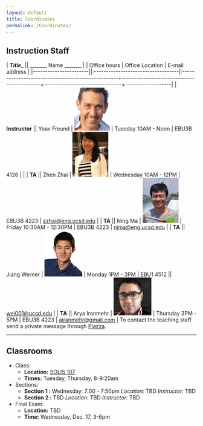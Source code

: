 ```yaml
---
layout: default
title: Coordinates
permalink: /Coordinates/
---
```


## Instruction Staff ##

| _______Title________                 || _______ Name _______                               |                                              	| Office hours                              | Office Location                | E-mail address    |
|-----------------------||:-----------------------------------|:---------------------------------------------------+--------------------------------------------+--------------------------------+-------------------|
| **Instructor**        || Yoav Freund		             	| ![](/images/2010yoav2.png)              		| Tuesday 10AM - Noon   		            | EBU3B 4126     				 |                   |
| **TA**  				|| Zhen Zhai     		    		| ![](/images/Janet.jpg)                 		| Wednesday 10AM - 12PM             		| EBU3B 4223          			 | zzhai@eng.ucsd.edu    |
| **TA**  				|| Ning Ma 			     			| ![](/images/Ning.jpg)                  		| Friday 10:30AM - 12:30PM         			| EBU3B 4223       				 | nima@eng.ucsd.edu |
| **TA**  				|| Jiang Werner 			 			| ![](/images/Werner.jpg)                		| Monday 1PM - 3PM        					| EBU1 4512        				 || wej001@ucsd.edu |
| **TA**  				|| Arya Iranmehr 					| ![](/images/Arya.jpg)                   		| Thursday 3PM - 5PM      					| EBU3B 4223          			 | airanmehr@gmail.com |
To contact the teaching staff send a private message through [Piazza](https://piazza.com/ucsd/fall2014/cse103/).

-------------------
## Classrooms ##

* Class:
	* **Location:** [SOLIS 107](/images/MapSolis.png) 
	* **Times:** Tuesday, Thursday, 8-9:20am
* Sections:
	* **Section 1 :** Wednesday: 7:00 - 7:50pm *Location:* TBD
        *Instructor:* TBD
	* **Section 2 :** TBD *Location:* TBD
        *Instructor:* TBD
* Final Exam:
	* **Location:** TBD
	* **Time:** Wednesday, Dec. 17, 3-6pm
